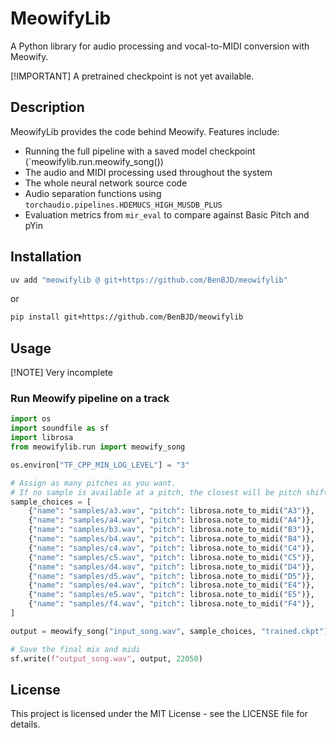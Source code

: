 # MeowifyLib

A Python library for audio processing and vocal-to-MIDI conversion with Meowify.

[!IMPORTANT]
A pretrained checkpoint is not yet available.

## Description
MeowifyLib provides the code behind Meowify. Features include:
- Running the full pipeline with a saved model checkpoint (`meowifylib.run.meowify_song())
- The audio and MIDI processing used throughout the system
- The whole neural network source code
- Audio separation functions using `torchaudio.pipelines.HDEMUCS_HIGH_MUSDB_PLUS`
- Evaluation metrics from `mir_eval` to compare against Basic Pitch and pYin

## Installation

```bash
uv add "meowifylib @ git+https://github.com/BenBJD/meowifylib"
```
or
```bash
pip install git+https://github.com/BenBJD/meowifylib
```

## Usage

[!NOTE]
Very incomplete

### Run Meowify pipeline on a track

```python
import os
import soundfile as sf
import librosa
from meowifylib.run import meowify_song

os.environ["TF_CPP_MIN_LOG_LEVEL"] = "3"

# Assign as many pitches as you want.
# If no sample is available at a pitch, the closest will be pitch shifted
sample_choices = [
    {"name": "samples/a3.wav", "pitch": librosa.note_to_midi("A3")},
    {"name": "samples/a4.wav", "pitch": librosa.note_to_midi("A4")},
    {"name": "samples/b3.wav", "pitch": librosa.note_to_midi("B3")},
    {"name": "samples/b4.wav", "pitch": librosa.note_to_midi("B4")},
    {"name": "samples/c4.wav", "pitch": librosa.note_to_midi("C4")},
    {"name": "samples/c5.wav", "pitch": librosa.note_to_midi("C5")},
    {"name": "samples/d4.wav", "pitch": librosa.note_to_midi("D4")},
    {"name": "samples/d5.wav", "pitch": librosa.note_to_midi("D5")},
    {"name": "samples/e4.wav", "pitch": librosa.note_to_midi("E4")},
    {"name": "samples/e5.wav", "pitch": librosa.note_to_midi("E5")},
    {"name": "samples/f4.wav", "pitch": librosa.note_to_midi("F4")},
]

output = meowify_song("input_song.wav", sample_choices, "trained.ckpt")

# Save the final mix and midi
sf.write(f"output_song.wav", output, 22050)
```

## License

This project is licensed under the MIT License - see the LICENSE file for details.